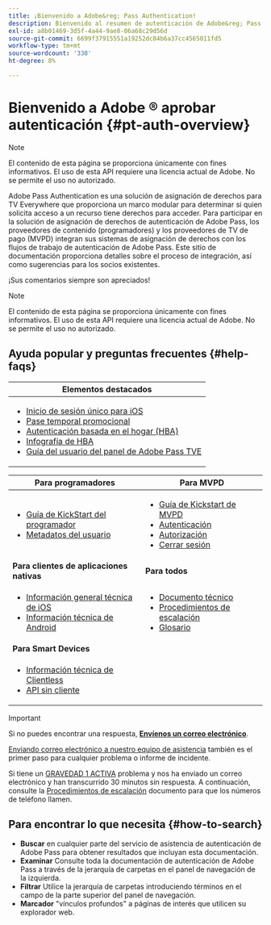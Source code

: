 ```yaml
---
title: ¡Bienvenido a Adobe&reg; Pass Authentication!
description: Bienvenido al resumen de autenticación de Adobe&reg; Pass
exl-id: a8b01469-3d5f-4a44-9ae8-06a68c29d56d
source-git-commit: 6699f37915551a19252dc84b6a37cc4565011fd5
workflow-type: tm+mt
source-wordcount: '338'
ht-degree: 8%

---
```


# Bienvenido a Adobe ® aprobar autenticación {#pt-auth-overview}

>[!NOTE]
>
>El contenido de esta página se proporciona únicamente con fines informativos. El uso de esta API requiere una licencia actual de Adobe. No se permite el uso no autorizado.

Adobe Pass Authentication es una solución de asignación de derechos para TV Everywhere que proporciona un marco modular para determinar si quien solicita acceso a un recurso tiene derechos para acceder. Para participar en la solución de asignación de derechos de autenticación de Adobe Pass, los proveedores de contenido (programadores) y los proveedores de TV de pago (MVPD) integran sus sistemas de asignación de derechos con los flujos de trabajo de autenticación de Adobe Pass. Este sitio de documentación proporciona detalles sobre el proceso de integración, así como sugerencias para los socios existentes.

¡Sus comentarios siempre son apreciados!

>[!NOTE]
>
>El contenido de esta página se proporciona únicamente con fines informativos. El uso de esta API requiere una licencia actual de Adobe. No se permite el uso no autorizado.

## Ayuda popular y preguntas frecuentes {#help-faqs}

| **Elementos destacados** |
|-|
| <ul><li>[Inicio de sesión único para iOS](/help/authentication/apple-sso-overview.md)</li><li>[Pase temporal promocional](/help/authentication/promotional-temp-pass.md)</li><li>[Autenticación basada en el hogar (HBA)](/help/authentication/home-based-authn-tve.md)</li><li>[Infografía de HBA](https://dzf8vqv24eqhg.cloudfront.net/userfiles/258/326/ckfinder/files/AdobeNewsletterHBA.pdf)</li><li>[Guía del usuario del panel de Adobe Pass TVE](/help/authentication/tve-dashboard-user-guide.md)</li></ul> |

| **Para programadores** | **Para MVPD** |
|------------------------------------------------------------------------------|-------------------------------------------------------------------------------------------------|
| <ul><li>[Guía de KickStart del programador](/help/authentication/programmer-kickstart-guide.md)</li><li>[Metadatos del usuario](/help/authentication/user-metadata.md)</li></ul> | <ul><li>[Guía de Kickstart de MVPD](/help/authentication/mvpd-kickstart-guide.md)</li><li>[Autenticación](/help/authentication/authn-usecase.md)</li><li>[Autorización](/help/authentication/authz-usecase.md)</li><li>[Cerrar sesión](/help/authentication/usecase-mvpd-logout.md)</li></ul> |
| **Para clientes de aplicaciones nativas** | **Para todos** |
| <ul><li>[Información general técnica de iOS](/help/authentication/iostvos-sdk-overview.md)</li><li>[Información técnica de Android](/help/authentication/android-sdk-overview.md)</li></ul> | <ul><li>[Documento técnico](/help/authentication/technical-paper.md)</li><li>[Procedimientos de escalación](/help/authentication/escalation-procedures.md)</li><li>[Glosario](/help/authentication/glossary.md)</li></ul> |
| **Para Smart Devices** | |
| <ul><li>[Información técnica de Clientless](/help/authentication/rest-api-overview.md)</li><li>[API sin cliente](/help/authentication/rest-api-reference.md)</li></ul> | |

>[!IMPORTANT]
>
>Si no puedes encontrar una respuesta, [**Envíenos un correo electrónico**](mailto:tve-support@adobe.com).
>
>[Enviando correo electrónico a nuestro equipo de asistencia](mailto:tve-support@adobe.com) también es el primer paso para cualquier problema o informe de incidente.
>
>Si tiene un [GRAVEDAD 1 ACTIVA](/help/authentication/escalation-procedures.md) problema y nos ha enviado un correo electrónico y han transcurrido 30 minutos sin respuesta. A continuación, consulte la [Procedimientos de escalación](/help/authentication/escalation-procedures.md) documento para que los números de teléfono llamen.
>


## Para encontrar lo que necesita {#how-to-search}

* **Buscar** en cualquier parte del servicio de asistencia de autenticación de Adobe Pass para obtener resultados que incluyan esta documentación.
* **Examinar** Consulte toda la documentación de autenticación de Adobe Pass a través de la jerarquía de carpetas en el panel de navegación de la izquierda.
* **Filtrar** Utilice la jerarquía de carpetas introduciendo términos en el campo de la parte superior del panel de navegación.
* **Marcador** &quot;vínculos profundos&quot; a páginas de interés que utilicen su explorador web.
